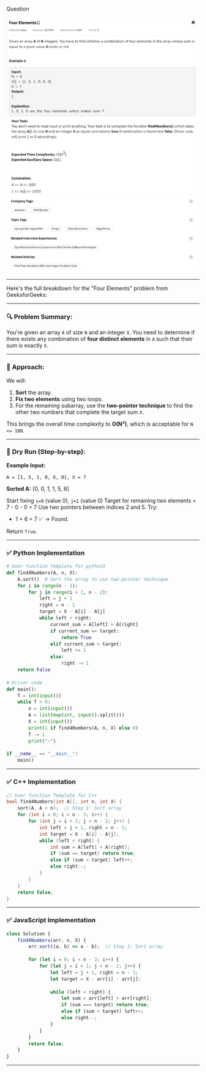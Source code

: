Question

![Question](Question.png)

---

Here's the full breakdown for the "Four Elements" problem from GeeksforGeeks:

---

### 🔍 **Problem Summary:**

You're given an array `A` of size `N` and an integer `X`. You need to determine if there exists any combination of **four distinct elements** in `A` such that their sum is exactly `X`.

---

### 🧠 **Approach:**

We will:

1. **Sort** the array.
2. **Fix two elements** using two loops.
3. For the remaining subarray, use the **two-pointer technique** to find the other two numbers that complete the target sum `X`.

This brings the overall time complexity to **O(N³)**, which is acceptable for `N <= 100`.

---

### 🧪 **Dry Run (Step-by-step):**

**Example Input:**

```
A = [1, 5, 1, 0, 6, 0], X = 7
```

**Sorted A:** \[0, 0, 1, 1, 5, 6]

Start fixing `i=0` (value 0), `j=1` (value 0)
Target for remaining two elements = 7 - 0 - 0 = 7
Use two pointers between indices 2 and 5.
Try:

* 1 + 6 = 7 ✅ → Found.

Return `True`.

---

### ✅ **Python Implementation**

```python
# User function Template for python3
def find4Numbers(A, n, X):
    A.sort()  # Sort the array to use two-pointer technique
    for i in range(n - 3):
        for j in range(i + 1, n - 2):
            left = j + 1
            right = n - 1
            target = X - A[i] - A[j]
            while left < right:
                current_sum = A[left] + A[right]
                if current_sum == target:
                    return True
                elif current_sum < target:
                    left += 1
                else:
                    right -= 1
    return False

# Driver code
def main():
    T = int(input())
    while T > 0:
        n = int(input())
        A = list(map(int, input().split()))
        X = int(input())
        print(1 if find4Numbers(A, n, X) else 0)
        T -= 1
        print("~")

if __name__ == "__main__":
    main()
```

---

### ✅ **C++ Implementation**

```cpp
// User function Template for C++
bool find4Numbers(int A[], int n, int X) {
    sort(A, A + n);  // Step 1: Sort array
    for (int i = 0; i < n - 3; i++) {
        for (int j = i + 1; j < n - 2; j++) {
            int left = j + 1, right = n - 1;
            int target = X - A[i] - A[j];
            while (left < right) {
                int sum = A[left] + A[right];
                if (sum == target) return true;
                else if (sum < target) left++;
                else right--;
            }
        }
    }
    return false;
}
```

---

### ✅ **JavaScript Implementation**

```javascript
class Solution {
    find4Numbers(arr, n, X) {
        arr.sort((a, b) => a - b);  // Step 1: Sort array

        for (let i = 0; i < n - 3; i++) {
            for (let j = i + 1; j < n - 2; j++) {
                let left = j + 1, right = n - 1;
                let target = X - arr[i] - arr[j];

                while (left < right) {
                    let sum = arr[left] + arr[right];
                    if (sum === target) return true;
                    else if (sum < target) left++;
                    else right--;
                }
            }
        }
        return false;
    }
}
```

---

